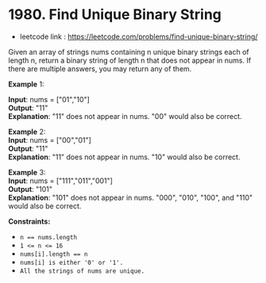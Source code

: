 # 1980. Find Unique Binary String
- leetcode link : https://leetcode.com/problems/find-unique-binary-string/

Given an array of strings nums containing n unique binary strings each of length n, return a binary string of length n that does not appear in nums. If there are multiple answers, you may return any of them.

 

**Example** 1:

**Input**: nums = ["01","10"] <br>
**Output**: "11"  <br>
**Explanation**: "11" does not appear in nums. "00" would also be correct.

**Example** 2: <br>
**Input**: nums = ["00","01"]  <br>
**Output**: "11"  <br>
**Explanation**: "11" does not appear in nums. "10" would also be correct.

**Example** 3: <br>
**Input**: nums = ["111","011","001"] <br>
**Output**: "101"  <br>
**Explanation**: "101" does not appear in nums. "000", "010", "100", and "110" would also be correct.
 

**Constraints:**

- ```n == nums.length```
- ```1 <= n <= 16```
- ```nums[i].length == n```
- ```nums[i] is either '0' or '1'.```
- ```All the strings of nums are unique.```
